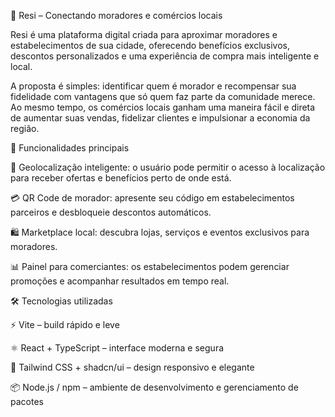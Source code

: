 🏡 Resi – Conectando moradores e comércios locais

Resi é uma plataforma digital criada para aproximar moradores e estabelecimentos de sua cidade, oferecendo benefícios exclusivos, descontos personalizados e uma experiência de compra mais inteligente e local.

A proposta é simples: identificar quem é morador e recompensar sua fidelidade com vantagens que só quem faz parte da comunidade merece. Ao mesmo tempo, os comércios locais ganham uma maneira fácil e direta de aumentar suas vendas, fidelizar clientes e impulsionar a economia da região.

🚀 Funcionalidades principais

📍 Geolocalização inteligente: o usuário pode permitir o acesso à localização para receber ofertas e benefícios perto de onde está.

💳 QR Code de morador: apresente seu código em estabelecimentos parceiros e desbloqueie descontos automáticos.

🛍️ Marketplace local: descubra lojas, serviços e eventos exclusivos para moradores.

📊 Painel para comerciantes: os estabelecimentos podem gerenciar promoções e acompanhar resultados em tempo real.

🛠️ Tecnologias utilizadas

⚡ Vite – build rápido e leve

⚛️ React + TypeScript – interface moderna e segura

🎨 Tailwind CSS + shadcn/ui – design responsivo e elegante

📦 Node.js / npm – ambiente de desenvolvimento e gerenciamento de pacotes
